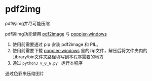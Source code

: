 # pdf2img
pdf转img并尽可能压缩

pdf转img功能使用 [pdf2image](https://pypi.org/project/pdf2image/) 与 [poppler-windows]([https://github.dev/Bili345679/something_private/blob/main/README.md](https://github.com/oschwartz10612/poppler-windows))

1. 使用前需要通过 pip 安装 pdf2image 和 PIL。
2. 使用前需要下载 [poppler-windows](https://github.com/oschwartz10612/poppler-windows/releases) 里的zip文件，解压后将文件夹内的Library/bin文件夹路径填写到本程序需要的地方
3. 通过 ```python3 v_0_6.py ``` 运行本程序

通过色彩来压缩图片
